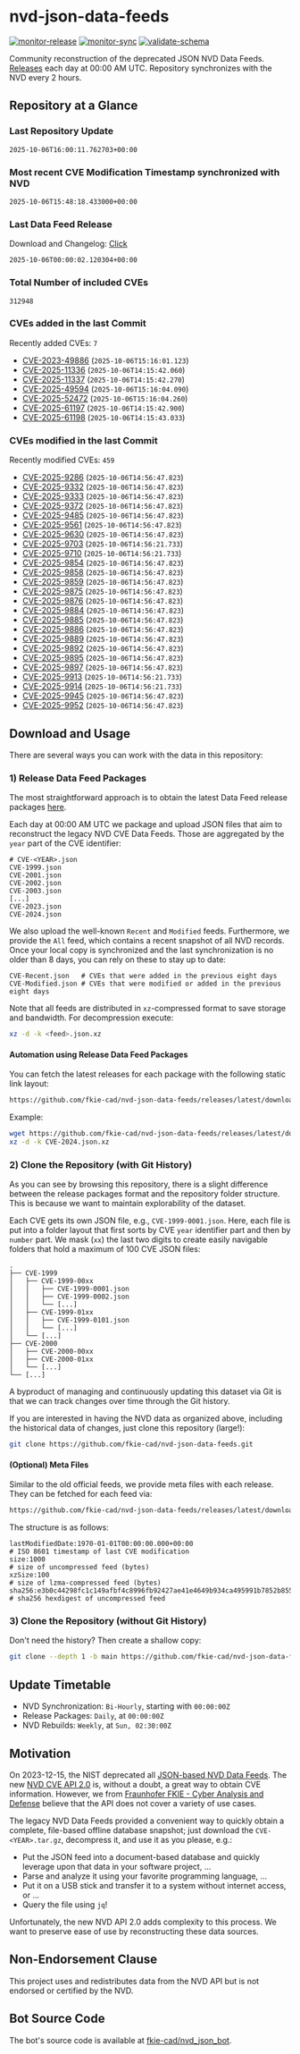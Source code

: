 # nvd-json-data-feeds

[![monitor-release](https://github.com/fkie-cad/nvd-json-data-feeds/actions/workflows/monitor_release.yml/badge.svg)](https://github.com/fkie-cad/nvd-json-data-feeds/actions/workflows/monitor_release.yml)
[![monitor-sync](https://github.com/fkie-cad/nvd-json-data-feeds/actions/workflows/monitor_sync.yml/badge.svg)](https://github.com/fkie-cad/nvd-json-data-feeds/actions/workflows/monitor_sync.yml)
[![validate-schema](https://github.com/fkie-cad/nvd-json-data-feeds/actions/workflows/validate_schema.yml/badge.svg)](https://github.com/fkie-cad/nvd-json-data-feeds/actions/workflows/validate_schema.yml)

Community reconstruction of the deprecated JSON NVD Data Feeds.
[Releases](https://github.com/fkie-cad/nvd-json-data-feeds/releases/latest) each day at 00:00 AM UTC.
Repository synchronizes with the NVD every 2 hours.

## Repository at a Glance

### Last Repository Update

```plain
2025-10-06T16:00:11.762703+00:00
```

### Most recent CVE Modification Timestamp synchronized with NVD

```plain
2025-10-06T15:48:18.433000+00:00
```

### Last Data Feed Release

Download and Changelog: [Click](https://github.com/fkie-cad/nvd-json-data-feeds/releases/latest)

```plain
2025-10-06T00:00:02.120304+00:00
```

### Total Number of included CVEs

```plain
312948
```

### CVEs added in the last Commit

Recently added CVEs: `7`

- [CVE-2023-49886](CVE-2023/CVE-2023-498xx/CVE-2023-49886.json) (`2025-10-06T15:16:01.123`)
- [CVE-2025-11336](CVE-2025/CVE-2025-113xx/CVE-2025-11336.json) (`2025-10-06T14:15:42.060`)
- [CVE-2025-11337](CVE-2025/CVE-2025-113xx/CVE-2025-11337.json) (`2025-10-06T14:15:42.270`)
- [CVE-2025-49594](CVE-2025/CVE-2025-495xx/CVE-2025-49594.json) (`2025-10-06T15:16:04.090`)
- [CVE-2025-52472](CVE-2025/CVE-2025-524xx/CVE-2025-52472.json) (`2025-10-06T15:16:04.260`)
- [CVE-2025-61197](CVE-2025/CVE-2025-611xx/CVE-2025-61197.json) (`2025-10-06T14:15:42.900`)
- [CVE-2025-61198](CVE-2025/CVE-2025-611xx/CVE-2025-61198.json) (`2025-10-06T14:15:43.033`)


### CVEs modified in the last Commit

Recently modified CVEs: `459`

- [CVE-2025-9286](CVE-2025/CVE-2025-92xx/CVE-2025-9286.json) (`2025-10-06T14:56:47.823`)
- [CVE-2025-9332](CVE-2025/CVE-2025-93xx/CVE-2025-9332.json) (`2025-10-06T14:56:47.823`)
- [CVE-2025-9333](CVE-2025/CVE-2025-93xx/CVE-2025-9333.json) (`2025-10-06T14:56:47.823`)
- [CVE-2025-9372](CVE-2025/CVE-2025-93xx/CVE-2025-9372.json) (`2025-10-06T14:56:47.823`)
- [CVE-2025-9485](CVE-2025/CVE-2025-94xx/CVE-2025-9485.json) (`2025-10-06T14:56:47.823`)
- [CVE-2025-9561](CVE-2025/CVE-2025-95xx/CVE-2025-9561.json) (`2025-10-06T14:56:47.823`)
- [CVE-2025-9630](CVE-2025/CVE-2025-96xx/CVE-2025-9630.json) (`2025-10-06T14:56:47.823`)
- [CVE-2025-9703](CVE-2025/CVE-2025-97xx/CVE-2025-9703.json) (`2025-10-06T14:56:21.733`)
- [CVE-2025-9710](CVE-2025/CVE-2025-97xx/CVE-2025-9710.json) (`2025-10-06T14:56:21.733`)
- [CVE-2025-9854](CVE-2025/CVE-2025-98xx/CVE-2025-9854.json) (`2025-10-06T14:56:47.823`)
- [CVE-2025-9858](CVE-2025/CVE-2025-98xx/CVE-2025-9858.json) (`2025-10-06T14:56:47.823`)
- [CVE-2025-9859](CVE-2025/CVE-2025-98xx/CVE-2025-9859.json) (`2025-10-06T14:56:47.823`)
- [CVE-2025-9875](CVE-2025/CVE-2025-98xx/CVE-2025-9875.json) (`2025-10-06T14:56:47.823`)
- [CVE-2025-9876](CVE-2025/CVE-2025-98xx/CVE-2025-9876.json) (`2025-10-06T14:56:47.823`)
- [CVE-2025-9884](CVE-2025/CVE-2025-98xx/CVE-2025-9884.json) (`2025-10-06T14:56:47.823`)
- [CVE-2025-9885](CVE-2025/CVE-2025-98xx/CVE-2025-9885.json) (`2025-10-06T14:56:47.823`)
- [CVE-2025-9886](CVE-2025/CVE-2025-98xx/CVE-2025-9886.json) (`2025-10-06T14:56:47.823`)
- [CVE-2025-9889](CVE-2025/CVE-2025-98xx/CVE-2025-9889.json) (`2025-10-06T14:56:47.823`)
- [CVE-2025-9892](CVE-2025/CVE-2025-98xx/CVE-2025-9892.json) (`2025-10-06T14:56:47.823`)
- [CVE-2025-9895](CVE-2025/CVE-2025-98xx/CVE-2025-9895.json) (`2025-10-06T14:56:47.823`)
- [CVE-2025-9897](CVE-2025/CVE-2025-98xx/CVE-2025-9897.json) (`2025-10-06T14:56:47.823`)
- [CVE-2025-9913](CVE-2025/CVE-2025-99xx/CVE-2025-9913.json) (`2025-10-06T14:56:21.733`)
- [CVE-2025-9914](CVE-2025/CVE-2025-99xx/CVE-2025-9914.json) (`2025-10-06T14:56:21.733`)
- [CVE-2025-9945](CVE-2025/CVE-2025-99xx/CVE-2025-9945.json) (`2025-10-06T14:56:47.823`)
- [CVE-2025-9952](CVE-2025/CVE-2025-99xx/CVE-2025-9952.json) (`2025-10-06T14:56:47.823`)


## Download and Usage

There are several ways you can work with the data in this repository:

### 1) Release Data Feed Packages

The most straightforward approach is to obtain the latest Data Feed release packages [here](https://github.com/fkie-cad/nvd-json-data-feeds/releases/latest).

Each day at 00:00 AM UTC we package and upload JSON files that aim to reconstruct the legacy NVD CVE Data Feeds.
Those are aggregated by the `year` part of the CVE identifier:

```
# CVE-<YEAR>.json
CVE-1999.json
CVE-2001.json
CVE-2002.json
CVE-2003.json
[...]
CVE-2023.json
CVE-2024.json
```

We also upload the well-known `Recent` and `Modified` feeds.
Furthermore, we provide the `All` feed, which contains a recent snapshot of all NVD records.
Once your local copy is synchronized and the last synchronization is no older than 8 days, you can rely on these to stay up to date:

```plain
CVE-Recent.json   # CVEs that were added in the previous eight days
CVE-Modified.json # CVEs that were modified or added in the previous eight days
```

Note that all feeds are distributed in `xz`-compressed format to save storage and bandwidth.
For decompression execute:

```sh
xz -d -k <feed>.json.xz
```

#### Automation using Release Data Feed Packages

You can fetch the latest releases for each package with the following static link layout:

```sh
https://github.com/fkie-cad/nvd-json-data-feeds/releases/latest/download/CVE-<YEAR>.json.xz
```

Example:

```sh
wget https://github.com/fkie-cad/nvd-json-data-feeds/releases/latest/download/CVE-2024.json.xz
xz -d -k CVE-2024.json.xz
```

### 2) Clone the Repository (with Git History)

As you can see by browsing this repository, there is a slight difference between the release packages format and the repository folder structure.
This is because we want to maintain explorability of the dataset.

Each CVE gets its own JSON file, e.g., `CVE-1999-0001.json`.
Here, each file is put into a folder layout that first sorts by CVE `year` identifier part and then by `number` part.
We mask (`xx`) the last two digits to create easily navigable folders that hold a maximum of 100 CVE JSON files:

```plain
.
├── CVE-1999
│   ├── CVE-1999-00xx
│   │   ├── CVE-1999-0001.json
│   │   ├── CVE-1999-0002.json
│   │   └── [...]
│   ├── CVE-1999-01xx
│   │   ├── CVE-1999-0101.json
│   │   └── [...]
│   └── [...]
├── CVE-2000
│   ├── CVE-2000-00xx
│   ├── CVE-2000-01xx
│   └── [...]
└── [...]
```

A byproduct of managing and continuously updating this dataset via Git is that we can track changes over time through the Git history.

If you are interested in having the NVD data as organized above, including the historical data of changes, just clone this repository (large!):

```sh
git clone https://github.com/fkie-cad/nvd-json-data-feeds.git
```

#### (Optional) Meta Files

Similar to the old official feeds, we provide meta files with each release. They can be fetched for each feed via:

```sh
https://github.com/fkie-cad/nvd-json-data-feeds/releases/latest/download/CVE-<YEAR>.meta
```

The structure is as follows:

```plain
lastModifiedDate:1970-01-01T00:00:00.000+00:00                          # ISO 8601 timestamp of last CVE modification
size:1000                                                               # size of uncompressed feed (bytes)
xzSize:100                                                              # size of lzma-compressed feed (bytes)
sha256:e3b0c44298fc1c149afbf4c8996fb92427ae41e4649b934ca495991b7852b855 # sha256 hexdigest of uncompressed feed
```

### 3) Clone the Repository (without Git History)

Don't need the history? Then create a shallow copy:

```sh
git clone --depth 1 -b main https://github.com/fkie-cad/nvd-json-data-feeds.git
```


## Update Timetable

* NVD Synchronization: `Bi-Hourly`, starting with `00:00:00Z`
* Release Packages: `Daily`, at `00:00:00Z`
* NVD Rebuilds: `Weekly`, at `Sun, 02:30:00Z`


## Motivation

On 2023-12-15, the NIST deprecated all [JSON-based NVD Data Feeds](https://nvd.nist.gov/vuln/data-feeds#divRetirementBanner-1).
The new [NVD CVE API 2.0](https://nvd.nist.gov/developers/vulnerabilities) is, without a doubt, a great way to obtain CVE information.
However, we from [Fraunhofer FKIE - Cyber Analysis and Defense](https://www.fkie.fraunhofer.de/en/departments/cad.html) believe that the API does not cover a variety of use cases.

The legacy NVD Data Feeds provided a convenient way to quickly obtain a complete, file-based offline database snapshot; just download the `CVE-<YEAR>.tar.gz`, decompress it, and use it as you please, e.g.:

- Put the JSON feed into a document-based database and quickly leverage upon that data in your software project, ...
- Parse and analyze it using your favorite programming language, ...
- Put it on a USB stick and transfer it to a system without internet access, or ...
- Query the file using `jq`!

Unfortunately, the new NVD API 2.0 adds complexity to this process.
We want to preserve ease of use by reconstructing these data sources.

## Non-Endorsement Clause

This project uses and redistributes data from the NVD API but is not endorsed or certified by the NVD.

## Bot Source Code

The bot's source code is available at [fkie-cad/nvd\_json\_bot](https://github.com/fkie-cad/nvd_json_bot).